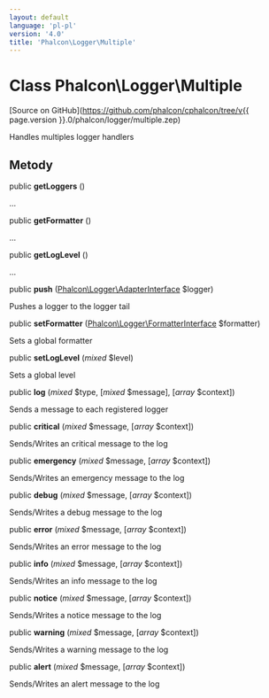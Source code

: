 ```yaml
---
layout: default
language: 'pl-pl'
version: '4.0'
title: 'Phalcon\Logger\Multiple'
---
```

# Class **Phalcon\Logger\Multiple**

[Source on GitHub](https://github.com/phalcon/cphalcon/tree/v{{ page.version }}.0/phalcon/logger/multiple.zep)

Handles multiples logger handlers

## Metody

public **getLoggers** ()

...

public **getFormatter** ()

...

public **getLogLevel** ()

...

public **push** ([Phalcon\Logger\AdapterInterface](Phalcon_Logger_AdapterInterface) $logger)

Pushes a logger to the logger tail

public **setFormatter** ([Phalcon\Logger\FormatterInterface](Phalcon_Logger_FormatterInterface) $formatter)

Sets a global formatter

public **setLogLevel** (*mixed* $level)

Sets a global level

public **log** (*mixed* $type, [*mixed* $message], [*array* $context])

Sends a message to each registered logger

public **critical** (*mixed* $message, [*array* $context])

Sends/Writes an critical message to the log

public **emergency** (*mixed* $message, [*array* $context])

Sends/Writes an emergency message to the log

public **debug** (*mixed* $message, [*array* $context])

Sends/Writes a debug message to the log

public **error** (*mixed* $message, [*array* $context])

Sends/Writes an error message to the log

public **info** (*mixed* $message, [*array* $context])

Sends/Writes an info message to the log

public **notice** (*mixed* $message, [*array* $context])

Sends/Writes a notice message to the log

public **warning** (*mixed* $message, [*array* $context])

Sends/Writes a warning message to the log

public **alert** (*mixed* $message, [*array* $context])

Sends/Writes an alert message to the log
